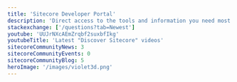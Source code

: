 ```yaml
---
title: 'Sitecore Developer Portal'
description: 'Direct access to the tools and information you need most in a portal created to enhance your developer experience.'
stackexchange: ['/questions?tab=Newest']
youtube: 'UUJrNXcAEmZrqbf2suxbfIkg'
youtubeTitle: 'Latest "Discover Sitecore" videos'
sitecoreCommunityNews: 3
sitecoreCommunityEvents: 0
sitecoreCommunityBlog: 5
heroImage: '/images/violet3d.png'
---
```

